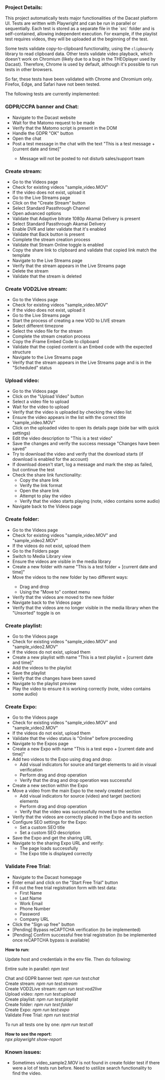 <h3>Project Details:</h3>
This project automatically tests major functionalities of the Dacast platform UI. Tests are written with Playwright and can be run in parallel or sequentially. Each test is stored as a separate file in the `src` folder and is self-contained, allowing independent execution. For example, if the playlist test requires videos, they will be uploaded at the beginning of the test.

Some tests validate copy-to-clipboard functionality, using the `clipboardy` library to read clipboard data. Other tests validate video playback, which doesn't work on Chromium (likely due to a bug in the THEOplayer used by Dacast). Therefore, Chrome is used by default, although it's possible to run tests in other browsers.

So far, these tests have been validated with Chrome and Chromium only. Firefox, Edge, and Safari have not been tested.

The following tests are currently implemented:

<h3>GDPR/CCPA banner and Chat:</h3>
<ul>
<li>Navigate to the Dacast website</li>
<li>Wait for the Matomo request to be made</li>
<li>Verify that the Matomo script is present in the DOM</li>
<li>Handle the GDPR "OK" button</li>
<li>Open the chat</li>
<li>Post a test message in the chat with the text "This is a test message + [current date and time]"</li>
<ul>
  <li>Message will not be posted to not disturb sales/support team</li>
</ul>
</ul>

<h3>Create stream:</h3>
<ul>
<li>Go to the Videos page</li>
<li>Check for existing videos "sample_video.MOV"</li>
<li>If the video does not exist, upload it</li>
<li>Go to the Live Streams page</li>
<li>Click on the "Create Stream" button</li>
<li>Select Standard Passthrough Channel</li>
<li>Open advanced options</li>
<li>Validate that Adaptive bitrate 1080p Akamai Delivery is present</li>
<li>Select Standard Passthrough Akamai Delivery</li>
<li>Enable DVR and later validate that it's enabled</li>
<li>Validate that Back button is present</li>
<li>Complete the stream creation process</li>
<li>Validate that Stream Online toggle is enabled</li>
<li>Copy the share link to clipboard and validate that copied link match the template</li>
<li>Navigate to the Live Streams page</li>
<li>Verify that the stream appears in the Live Streams page</li>
<li>Delete the stream</li>
<li>Validate that the stream is deleted</li>
</ul>

<h3>Create VOD2Live stream:</h3>
<ul>
<li>Go to the Videos page</li>
<li>Check for existing videos "sample_video.MOV"</li>
<li>If the video does not exist, upload it</li>
<li>Go to the Live Streams page</li>
<li>Start the process of creating a new VOD to LIVE stream</li>
<li>Select different timezone</li>
<li>Select the video file for the stream</li>
<li>Complete the stream creation process</li>
<li>Copy the iFrame Embed Code to clipboard</li>
<li>Validate that the copied content is an Embed code with the expected structure</li>
<li>Navigate to the Live Streams page</li>
<li>Verify that the stream appears in the Live Streams page and is in the "Scheduled" status</li>
</ul>

<h3>Upload video:</h3>
<ul>
<li>Go to the Videos page</li>
<li>Click on the "Upload Video" button</li>
<li>Select a video file to upload</li>
<li>Wait for the video to upload</li>
<li>Verify that the video is uploaded by checking the video list</li>
<li>Ensure the video appears in the list with the correct title "sample_video.MOV"</li>
<li>Click on the uploaded video to open its details page (side bar with quick settings)</li>
<li>Edit the video description to "This is a test video"</li>
<li>Save the changes and verify the success message "Changes have been saved"</li>
<li>Try to download the video and verify that the download starts (if download is enabled for the account)</li>
<li>If download doesn't start, log a message and mark the step as failed, but continue the test</li>
<li>Check the share link functionality:
  <ul>
    <li>Copy the share link</li>
    <li>Verify the link format</li>
    <li>Open the share link</li>
    <li>Attempt to play the video</li>
    <li>Verify that the video starts playing (note, video contains some audio)</li>
  </ul>
</li>
<li>Navigate back to the Videos page</li>
</ul>

<h3>Create folder:</h3>
<ul>
<li>Go to the Videos page</li>
<li>Check for existing videos "sample_video.MOV" and "sample_video2.MOV"</li>
<li>If the videos do not exist, upload them</li>
<li>Go to the Folders page</li>
<li>Switch to Media Library view</li>
<li>Ensure the videos are visible in the media library</li>
<li>Create a new folder with name "This is a test folder + [current date and time]"</li>
<li>Move the videos to the new folder by two different ways:</li>
<ul>
  <li>Drag and drop</li>
  <li>Using the "Move to" context menu</li>
</ul>
<li>Verify that the videos are moved to the new folder</li>
<li>Navigate back to the Videos page</li>
<li>Verify that the videos are no longer visible in the media library when the "Unsorted" toggle is on</li>
</ul>

<h3>Create playlist:</h3>
<ul>
<li>Go to the Videos page</li>
<li>Check for existing videos "sample_video.MOV" and "sample_video2.MOV"</li>
<li>If the videos do not exist, upload them</li>
<li>Create a new playlist with name "This is a test playlist + [current date and time]"</li>
<li>Add the videos to the playlist</li>
<li>Save the playlist</li>
<li>Verify that the changes have been saved</li>
<li>Navigate to the playlist preview</li>
<li>Play the video to ensure it is working correctly (note, video contains some audio)</li>
</ul>

<h3>Create Expo:</h3>
<ul>
<li>Go to the Videos page</li>
<li>Check for existing videos "sample_video.MOV" and "sample_video2.MOV"</li>
<li>If the videos do not exist, upload them</li>
<li>Validate that the video status is "Online" before proceeding</li>
<li>Navigate to the Expos page</li>
<li>Create a new Expo with name "This is a test expo + [current date and time]"</li>
<li>Add two videos to the Expo using drag and drop:
  <ul>
    <li>Add visual indicators for source and target elements to aid in visual verification</li>
    <li>Perform drag and drop operation</li>
    <li>Verify that the drag and drop operation was successful</li>
  </ul>
</li>
<li>Create a new section within the Expo</li>
<li>Move a video from the main Expo to the newly created section:
  <ul>
    <li>Add visual indicators for source (video) and target (section) elements</li>
    <li>Perform drag and drop operation</li>
    <li>Verify that the video was successfully moved to the section</li>
  </ul>
</li>
<li>Verify that the videos are correctly placed in the Expo and its section</li>
<li>Configure SEO settings for the Expo:
  <ul>
    <li>Set a custom SEO title</li>
    <li>Set a custom SEO description</li>
  </ul>
</li>
<li>Save the Expo and get the sharing URL</li>
<li>Navigate to the sharing Expo URL and verify:
  <ul>
    <li>The page loads successfully</li>
    <li>The Expo title is displayed correctly</li>
  </ul>
</li>
</ul>

<h3>Validate Free Trial:</h3>
<ul>
<li>Navigate to the Dacast homepage</li>
<li>Enter email and click on the "Start Free Trial" button</li>
<li>Fill out the free trial registration form with test data:
  <ul>
    <li>First Name</li>
    <li>Last Name</li>
    <li>Work Email</li>
    <li>Phone Number</li>
    <li>Password</li>
    <li>Company URL</li>
  </ul>
</li>
<li>Click the "Sign up free" button</li>
<li>[Pending] Bypass reCAPTCHA verification (to be implemented)</li>
<li>[Pending] Confirm successful free trial registration (to be implemented once reCAPTCHA bypass is available)</li>
</ul>

**How to run:**<br>

Update host and credentials in the env file. Then do following:<br>

Entire suite in parallel: _npm test_<br>

Chat and GDPR banner test: _npm run test:chat_<br>
Create stream: _npm run test:stream_<br>
Create VOD2Live stream: _npm run test:vod2live_<br>
Upload video: _npm run test:upload_<br>
Create playlist: _npm run test:playlist_<br>
Create folder: _npm run test:folder_<br>
Create Expo: _npm run test:expo_<br>
Validate Free Trial: _npm run test:trial_<br>


To run all tests one by one: _npm run test:all_<br>

**How to see the report:**<br>
_npx playwright show-report_

<h3>Known issues:</h3>
<ul>
  <li>Sometimes video_sample2.MOV is not found in create folder test if there were a lot of tests run before. Need to ustilize search functionality to find the video.</li>
</ul>